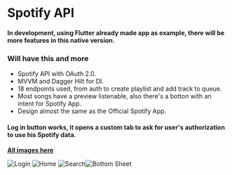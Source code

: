 # Spotify API
#### In development, using Flutter already made app as example, there will be more features in this native version.
### Will have this and more
 - Spotify API with OAuth 2.0.
 - MVVM and Dagger Hilt for DI.
 - 18 endpoints used, from auth to create playlist and add track to queue.
 - Most songs have a preview listenable, also there's a botton with an intent for Spotify App.
 - Design almost the same as the Official Spotify App.

#### Log in button works, it opens a custom tab to ask for user's authorization to use his Spotify data.
 [**All images here**](https://imgur.com/a/68Dfbzn)

![Login](https://i.imgur.com/vPShQKr.jpg)  ![Home](https://i.imgur.com/Bp5DDOX.jpg)  ![Search](https://i.imgur.com/B4UEyfO.jpg)![Bottom Sheet](https://i.imgur.com/sFOxbBl.jpg)
